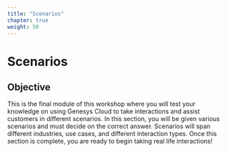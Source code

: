 ```yaml
---
title: "Scenarios"
chapter: true
weight: 50
---
```

# Scenarios

## Objective

This is the final module of this workshop where you will test your knowledge on using Genesys Cloud to take interactions and assist customers in different scenarios. In this section, you will be given various scenarios and must decide on the correct answer. Scenarios will span different industries, use cases, and different interaction types. Once this section is complete, you are ready to begin taking real life interactions!








